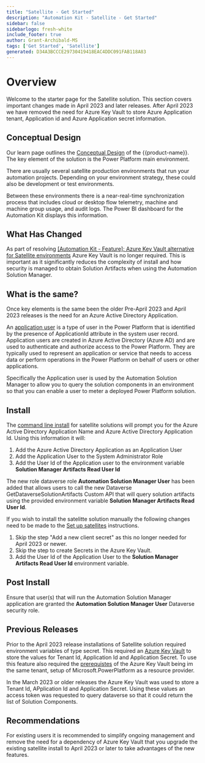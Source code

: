 ```yaml
---
title: "Satellite - Get Started"
description: "Automation Kit - Satellite - Get Started"
sidebar: false
sidebarlogo: fresh-white
include_footer: true
author: Grant-Archibald-MS
tags: ['Get Started', 'Satellite']
generated: D34A3BCCCE29730419418EAC4DDC091FAB118A83
---
```


# Overview

Welcome to the starter page for the Satellite solution. This section covers important changes made in April 2023 and later releases. After April 2023 we have removed the need for Azure Key Vault to store Azure Application tenant, Application id and Azure Application secret information.

## Conceptual Design

Our learn page outlines the [Conceptual Design](https://learn.microsoft.com/power-automate/guidance/automation-kit/overview/introduction#conceptual-design) of the {{product-name}}. The key element of the solution is the Power Platform main environment.

There are usually several satellite production environments that run your automation projects. Depending on your environment strategy, these could also be development or test environments.

Between these environments there is a near-real-time synchronization process that includes cloud or desktop flow telemetry, machine and machine group usage, and audit logs. The Power BI dashboard for the Automation Kit displays this information.

## What Has Changed

As part of resolving [[Automation Kit - Feature]: Azure Key Vault alternative for Satellite environments](https://github.com/microsoft/powercat-automation-kit/issues/84) Azure Key Vault is no longer required. This is important as it significantly reduces the complexity of install and how security is managed to obtain Solution Artifacts when using the Automation Solution Manager.

## What is the same?

Once key elements is the same been the older Pre-April 2023 and April 2023 releases is the need for an Azure Active Directory Application.

An [application user](https://learn.microsoft.com/power-platform/admin/manage-application-users) is a type of user in the Power Platform that is identified by the presence of ApplicationId attribute in the system user record. Application users are created in Azure Active Directory (Azure AD) and are used to authenticate and authorize access to the Power Platform. They are typically used to represent an application or service that needs to access data or perform operations in the Power Platform on behalf of users or other applications.

Specifically the Application user is used by the Automation Solution Manager to allow you to query the solution components in an environment so that you can enable a user to meter a deployed Power Platform solution.

## Install

The [command line install](/en-gb/get-started/install) for satellite solutions will prompt you for the Azure Active Directory Application Name and Azure Active Directory Application Id. Using this information it will:

1. Add the Azure Active Directory Application as an Application User
1. Add the Application User to the System Administrator Role
1. Add the User Id of the Application user to the environment variable **Solution Manager Artifacts Read User Id**

The new role dataverse role **Automation Solution Manager User** has been added that allows users to call the new Dataverse GetDataverseSolutionArtifacts Custom API that will query solution artifacts using the provided environment variable **Solution Manager Artifacts Read User Id**.

If you wish to install the satelitte solution manually the following changes need to be made to the [Set up satellites](https://learn.microsoft.com/en-us/power-automate/guidance/automation-kit/setup/satellite) instructions.

1. Skip the step "Add a new client secret" as this no longer needed for April 2023 or newer.
1. Skip the step to create Secrets in the Azure Key Vault.
1. Add the User Id of the Application User to the **Solution Manager Artifacts Read User Id** environment variable.

## Post Install

Ensure that user(s) that will run the Automation Solution Manager application are granted the **Automation Solution Manager User** Dataverse security role.

## Previous Releases

Prior to the April 2023 release installations of Satellite solution required environment variables of type secret. This required an [Azure Key Vault](https://learn.microsoft.com/power-apps/maker/data-platform/environmentvariables#use-azure-key-vault-secrets-preview) to store the values for Tenant Id, Application Id and Application Secret. To use this feature also required the [prerequistes](https://learn.microsoft.com/en-us/power-apps/maker/data-platform/environmentvariables#prerequisites) of the Azure Key Vault being im the same tenant, setup of Microsoft.PowerPlatform as a resource provider.

In the March 2023 or older releases the Azure Key Vault was used to store a Tenant Id, APplication Id and Application Secret. Using these values an access token was requested to query dataverse so that it could return the list of Solution Components.

## Recommendations

For existing users it is recommended to simplify ongoing management and remove the need for a dependency of Azure Key Vault that you upgrade the existing satellite install to April 2023 or later to take advantages of the new features.
